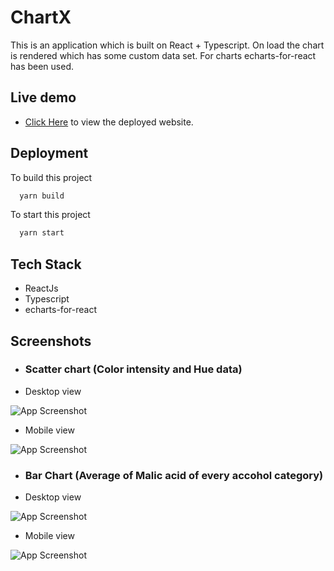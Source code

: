 
# ChartX

This is an application which is built on React + Typescript. On load the chart is rendered which has some custom data set. For charts echarts-for-react has been used.


## Live demo

* [Click Here](https://charts-delta-six.vercel.app/) to view the deployed website.


## Deployment

To build this project

```bash
  yarn build
```
To start this project

```bash
  yarn start
```


## Tech Stack 
   * ReactJs
   * Typescript
   * echarts-for-react


## Screenshots

- ### Scatter chart (Color intensity and Hue data)
* Desktop view

![App Screenshot](https://i.ibb.co/XY3Bz6Q/Screenshot-from-2023-02-23-11-47-07.png)

* Mobile view

![App Screenshot](https://i.ibb.co/mJnj7GX/Screenshot-from-2023-02-23-11-50-31.png)





- ### Bar Chart (Average of Malic acid of every accohol category)
* Desktop view

![App Screenshot](https://i.ibb.co/K2bgPLg/Screenshot-from-2023-02-23-11-52-17.png)

* Mobile view

![App Screenshot](https://i.ibb.co/Tqb5FNK/Screenshot-from-2023-02-23-11-54-23.png)
